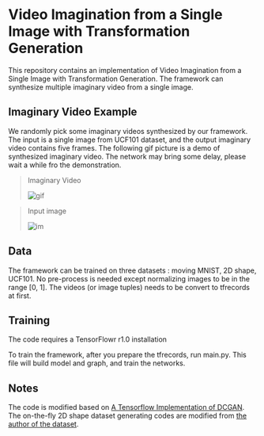 # Video Imagination from a Single Image with Transformation Generation
This repository contains an implementation of Video Imagination from a Single Image with Transformation Generation. The framework can synthesize multiple imaginary video from a single image.

## Imaginary Video Example
We randomly pick some imaginary videos synthesized by our framework. The input is a single image from UCF101 dataset, and the output imaginary video contains five frames.
The following gif picture is a demo of synthesized imaginary video. The network may bring some delay, please wait a while fro the demonstration.
> Imaginary Video 
> 
> ![gif](https://github.com/gitpub327/VideoImagination/blob/master/Imaginary_Video.gif)

> Input image
> 
>![im](https://github.com/gitpub327/VideoImagination/blob/master/Example_of_Input_Image.png)


## Data
The framework can be trained on three datasets : moving MNIST, 2D shape, UCF101. No pre-process is needed except normalizing images to be in the range [0, 1].
The videos (or image tuples) needs to be convert to tfrecords at first. 
## Training
The code requires a TensorFlowr r1.0 installation

To train the framework, after you prepare the tfrecords, run main.py. This file will build model and graph, and train the networks.

## Notes
The code is modified based on [A Tensorflow Implementation of DCGAN](https://github.com/bamos/dcgan-completion.tensorflow).  The on-the-fly 2D shape dataset generating codes are modified from [the author of the dataset](https://github.com/tensorflow/models/tree/master/next_frame_prediction).


